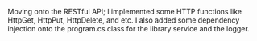 Moving onto the RESTful API; I implemented some HTTP functions like HttpGet, HttpPut, HttpDelete, and etc. I also added some dependency injection onto the program.cs class for the library service and the logger. 
